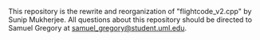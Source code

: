 This repository is the rewrite and reorganization of "flightcode_v2.cpp" by Sunip Mukherjee. All questions about this repository should be directed to 
Samuel Gregory at samuel_gregory@student.uml.edu.

